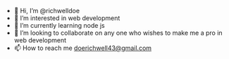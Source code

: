 - 👋 Hi, I’m @richwelldoe
- 👀 I’m interested in web development
- 🌱 I’m currently learning node js
- 💞️ I’m looking to collaborate on any one who wishes to make me a pro in web development
- 📫 How to reach me doerichwell43@gmail.com

<!---
richwelldoe/richwelldoe is a ✨ special ✨ repository because its `README.md` (this file) appears on your GitHub profile.
You can click the Preview link to take a look at your changes.
--->
